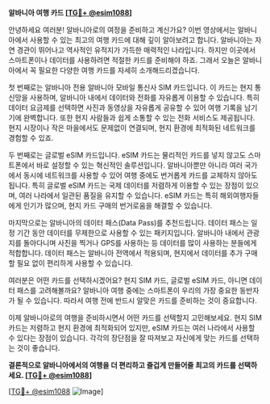 **알바니아 여행 카드 [[TG💪+ @esim1088](https://t.me/s/esim1088)]**

안녕하세요 여러분! 알바니아로의 여정을 준비하고 계신가요? 이번 영상에서는 알바니아에서 사용할 수 있는 최고의 여행 카드에 대해 깊이 알아보려고 합니다. 알바니아는 자연 경관이 뛰어나고 역사적인 유적지가 가득한 매력적인 나라입니다. 하지만 이곳에서 스마트폰이나 데이터를 사용하려면 적절한 카드를 준비해야 하죠. 그래서 오늘은 알바니아에서 꼭 필요한 다양한 여행 카드를 자세히 소개해드리겠습니다.

첫 번째로는 알바니아 전용 알바니아 모바일 통신사 SIM 카드입니다. 이 카드는 현지 통신망을 사용하며, 알바니아 내에서 데이터와 전화를 자유롭게 이용할 수 있습니다. 특히 데이터 요금제를 선택하면 사진과 동영상을 자유롭게 공유할 수 있어 여행 기록을 남기기에 완벽합니다. 또한 현지 사람들과 쉽게 소통할 수 있는 전화 서비스도 제공됩니다. 현지 시장이나 작은 마을에서도 문제없이 연결되며, 현지 환경에 최적화된 네트워크를 경험할 수 있죠.

두 번째로는 글로벌 eSIM 카드입니다. eSIM 카드는 물리적인 카드를 넣지 않고도 스마트폰에서 바로 설정할 수 있는 혁신적인 솔루션입니다. 알바니아뿐만 아니라 여러 국가에서 동시에 네트워크를 사용할 수 있어 여행 중에도 번거롭게 카드를 교체하지 않아도 됩니다. 특히 글로벌 eSIM 카드는 국제 데이터를 저렴하게 이용할 수 있는 장점이 있으며, 여러 나라에서 일관된 품질을 유지할 수 있습니다. eSIM 카드는 특히 해외여행자들에게 인기가 많으며, 현지 카드 구매의 번거로움을 해결할 수 있습니다.

마지막으로는 알바니아의 데이터 패스(Data Pass)를 추천드립니다. 데이터 패스는 일정 기간 동안 데이터를 무제한으로 사용할 수 있는 패키지입니다. 알바니아 내에서 관광지를 돌아다니며 사진을 찍거나 GPS를 사용하는 등 데이터를 많이 사용하는 분들에게 적합합니다. 데이터 패스는 알바니아 전역에서 적용되며, 현지에서 데이터를 추가 구매할 필요 없이 편리하게 사용할 수 있습니다.

여러분은 어떤 카드를 선택하시겠어요? 현지 SIM 카드, 글로벌 eSIM 카드, 아니면 데이터 패스를 고려해볼까요? 알바니아 여행 중에는 스마트폰이 우리의 가장 중요한 동반자가 될 수 있습니다. 따라서 여행 전에 반드시 알맞은 카드를 준비하는 것이 중요합니다.

이제 알바니아로의 여행을 준비하시면서 어떤 카드를 선택할지 고민해보세요. 현지 SIM 카드는 저렴하고 현지 환경에 최적화되어 있지만, eSIM 카드는 여러 나라에서 사용할 수 있다는 장점이 있습니다. 각각의 장단점을 잘 따져보고 자신에게 맞는 카드를 선택하는 것이 좋습니다.

**결론적으로 알바니아에서의 여행을 더 편리하고 즐겁게 만들어줄 최고의 카드를 선택하세요. [[TG💪+ @esim1088](https://t.me/s/esim1088)]**

[[TG💪+ @esim1088](https://t.me/s/esim1088) ![Image](https://i.postimg.cc/Y0z9fWf4/image.png)]